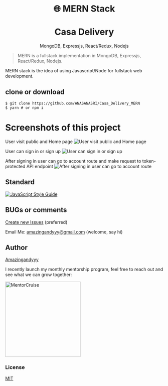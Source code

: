 <h1 align="center">
🌐 MERN Stack
</h1>
<h1 align="center">
Casa Delivery
</h1>
<p align="center">
MongoDB, Expressjs, React/Redux, Nodejs
</p>


> MERN is a fullstack implementation in MongoDB, Expressjs, React/Redux, Nodejs.

MERN stack is the idea of using Javascript/Node for fullstack web development.

## clone or download
```terminal
$ git clone https://github.com/ANASANASRI/Casa_Delivery_MERN
$ yarn # or npm i
```

# Screenshots of this project

User visit public and Home page
![User visit public and Home page](http://i.imgur.com/ORCGHHY.png)

User can sign in or sign up
![User can sign in or sign up](http://i.imgur.com/rrmbU5I.png)

After signing in user can go to account route and make request to token-protected API endpoint
![After signing in user can go to account route](http://i.imgur.com/FzLB51u.png)

## Standard

[![JavaScript Style Guide](https://cdn.rawgit.com/standard/standard/master/badge.svg)](https://github.com/standard/standard)

## BUGs or comments

[Create new Issues](https://github.com/amazingandyyy/mern/issues) (preferred)

Email Me: amazingandyyy@gmail.com (welcome, say hi)

## Author
[Amazingandyyy](https://amazingandyyy.com)

I recently launch my monthly mentorship program, feel free to reach out and see what we can grow together:

<a href="https://mentorcruise.com/mentor/andychen/"> <img src="https://cdn.mentorcruise.com/img/banner/fire-sm.svg" width="240" alt="MentorCruise"> </a>

### License
[MIT](https://github.com/amazingandyyy/mern/blob/master/LICENSE)
